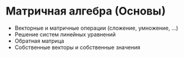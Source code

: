 # Матричная алгебра (Основы)
- Векторные и матричные операции (сложение, умножение, ...)
- Решение систем линейных уравнений
- Обратная матрица
- Собственные векторы и собственные значения